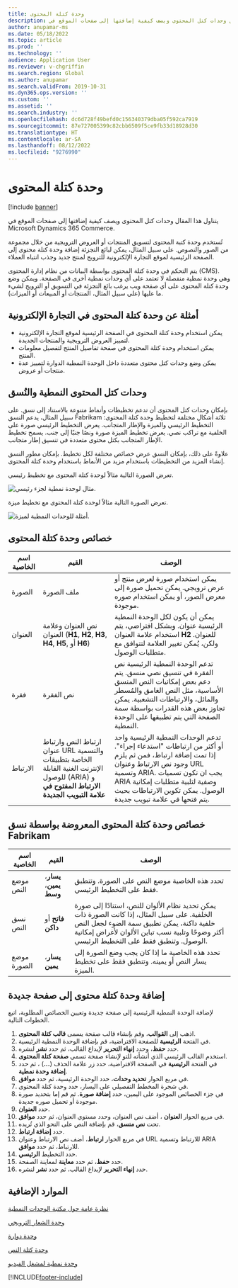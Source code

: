 ```yaml
---
title: وحدة كتلة المحتوى
description: يتناول هذا المقال وحدات كتل المحتوى ويصف كيفية إضافتها إلى صفحات الموقع في Microsoft Dynamics 365 Commerce.
author: anupamar-ms
ms.date: 05/18/2022
ms.topic: article
ms.prod: ''
ms.technology: ''
audience: Application User
ms.reviewer: v-chgriffin
ms.search.region: Global
ms.author: anupamar
ms.search.validFrom: 2019-10-31
ms.dyn365.ops.version: ''
ms.custom: ''
ms.assetid: ''
ms.search.industry: ''
ms.openlocfilehash: dc6d728f49befd0c156340379dba05f592ca7919
ms.sourcegitcommit: 87e727005399c82cbb6509f5ce9fb33d18928d30
ms.translationtype: HT
ms.contentlocale: ar-SA
ms.lasthandoff: 08/12/2022
ms.locfileid: "9276990"
---
```

# <a name="content-block-module"></a>وحدة كتلة المحتوى

[!include [banner](includes/banner.md)]

يتناول هذا المقال وحدات كتل المحتوى ويصف كيفية إضافتها إلى صفحات الموقع في Microsoft Dynamics 365 Commerce.

تُستخدم وحدة كتبة المحتوى لتسويق المنتجات أو العروض الترويجية من خلال مجموعة من الصور والنصوص. على سبيل المثال، يمكن لبائع التجزئة إضافة وحدة كتلة محتوى إلى الصفحة الرئيسية لموقع التجارة الإلكترونية للترويج لمنتج جديد وجذب انتباه العملاء.

يتم التحكم في وحدة كتلة المحتوى بواسطة البيانات من نظام إدارة المحتوى (CMS). وهي وحدة نمطية منفصلة لا تعتمد على أي وحدات نمطية أخرى في الصفحة. ويمكن وضع وحدة كتلة المحتوى على أي صفحة ويب يرغب بائع التجزئة في التسويق أو الترويج لشيء ما عليها (على سبيل المثال، المنتجات أو المبيعات أو الميزات).

## <a name="examples-of-content-block-module-in-e-commerce"></a>أمثلة عن وحدة كتلة المحتوى في التجارة الإلكترونية

- يمكن استخدام وحدة كتلة المحتوى في الصفحة الرئيسية لموقع التجارة الإلكترونية لتمييز العروض الترويجية والمنتجات الجديدة.
- يمكن استخدام وحدة كتلة المحتوى في صفحة تفاصيل المنتج لتفصيل معلومات المنتج.
- يمكن وضع وحدات كتل محتوى متعددة داخل الوحدة النمطية الدوارة‬ لتمييز عدة منتجات أو عروض.

## <a name="content-block-modules-and-themes"></a>وحدات كتل المحتوى النمطية والنُسق

بإمكان وحدات كتل المحتوى أن تدعم تخطيطات وأنماط متنوعة بالاستناد إلى نسق. على سبيل المثال، يدعم النسق Fabrikam ثلاثة أشكال مختلفة لتخطيط وحدة كتلة المحتوى: التخطيط الرئيسي والميزة والإطار المتجانب. يعرض التخطيط الرئيسي صورة على الخلفية مع تراكب نصي. يعرض تخطيط الميزة صورة ونصًا جنبًا إلى جنب. يسمح تخطيط الإطار المتجانب بكتل محتوى متعددة في تنسيق إطار متجانب.

علاوةً على ذلك، بإمكان النسق عرض خصائص مختلفة لكل تخطيط. بإمكان مطور النسق إنشاء المزيد من التخطيطات باستخدام مزيد من الأنماط باستخدام وحدة كتلة المحتوى.

تعرض الصورة التالية مثالاً لوحدة كتلة المحتوى مع تخطيط رئيسي.

![مثال لوحدة نمطية لجزء رئيسي.](./media/Hero.PNG)

تعرض الصورة التالية مثالاً لوحدة كتلة المحتوى مع تخطيط ميزة.

![أمثلة للوحدات النمطية لميزة.](./media/Feature.PNG)

## <a name="content-block-module-properties"></a>خصائص وحدة كتلة المحتوى

| اسم الخاصية  | القيم | الوصف |
|----------------|--------|-------------|
| الصورة          | ملف الصورة | يمكن استخدام صورة لعرض منتج أو عرض ترويجي. يمكن تحميل صورة إلى معرض الصور، أو يمكن استخدام صوره موجودة. |
| العنوان        | نص العنوان وعلامة العنوان (**H1**, **H2**, **H3**, **H4**, **H5**, أو **H6**) | يمكن أن يكون لكل الوحدة النمطية الرئيسية عنوان. وبشكل افتراضي، يتم استخدام علامة العنوان **H2** للعنوان. ولكن، يُمكن تغيير العلامة لتتوافق مع متطلبات الوصول. |
| فقرة      | نص الفقرة | تدعم الوحدة النمطية الرئيسية نص الفقرة في تنسيق نصي منسق. يتم دعم بعض إمكانيات النص المنسق الأساسية، مثل النص الغامق والمُسطر والمائل، والارتباطات التشعبية. يمكن تجاوز بعض هذه القدرات بواسطة سمة الصفحة التي يتم تطبيقها على الوحدة النمطية. |
| الارتباط           | ارتباط النص وارتباط عنوان URL والتسمية الخاصة بتطبيقات الإنترنت الغنية القابلة للوصول (ARIA) و **الارتباط المفتوح في علامة التبويب الجديدة** | تدعم الوحدات النمطية الرئيسية واحد أو أكثر من ارتباطات "استدعاء إجراء". إذا تمت إضافة ارتباط، فمن ثم يلزم وجود نص الارتباط وعنوان URL وتسمية ARIA. يجب ان تكون تسميات ARIA وصفية لتلبية متطلبات إمكانية الوصول. يمكن تكوين الارتباطات بحيث يتم فتحها في علامة تبويب جديدة. |

## <a name="content-block-module-properties-exposed-by-the-fabrikam-theme"></a>خصائص وحدة كتلة المحتوى المعروضة بواسطة نسق Fabrikam 

| اسم الخاصية  | القيم | ‏‏الوصف |
|----------------|--------|-------------|
| موضع النص | **يسار**، **يمين**، **وسط** | تحدد هذه الخاصية موضع النص على الصورة. وتنطبق فقط على التخطيط الرئيسي. |
| نسق النص     | **فاتح** أو **داكن** | يمكن تحديد نظام الألوان للنص، استنادًا إلى صورة الخلفية. على سبيل المثال، إذا كانت الصورة ذات خلفية داكنة، يمكن تطبيق سمة الضوء لجعل النص أكثر وضوحًا وتلبية نسب تباين الألوان لأغراض إمكانية الوصول. وتنطبق فقط على التخطيط الرئيسي.|
| موضع الصورة       | **يسار**، **يمين** | تحدد هذه الخاصية ما إذا كان يجب وضع الصورة إلى يسار النص أو يمينه. وتنطبق فقط على تخطيط الميزة.  |

## <a name="add-a-content-block-module-to-a-new-page"></a>إضافة وحدة كتلة محتوى إلى صفحة جديدة

لإضافة الوحدة النمطية الرئيسية إلى صفحة جديدة وتعيين الخصائص المطلوبة، اتبع الخطوات التالية.

1. اذهب إلى **القوالب**، وقم بإنشاء قالب صفحة يسمى **قالب كتلة المحتوى**.
1. في الفتحة **الرئيسية** للصفحة الافتراضية، قم بإضافة الوحدة النمطية الرئيسية.
1. حدد **حفظ**، وحدد **إنهاء التحرير** لإيداع القالب، ثم حدد **نشر** لنشره.
1. استخدم القالب الرئيسي الذي أنشأته للتو لإنشاء صفحة تسمى **صفحة كتلة المحتوى**.
1. في الفتحة **الرئيسية** في الصفحة الافتراضية، حدد زر علامة الحذف (**...**) ، ثم حدد **إضافة وحدة نمطية**.
1. في مربع الحوار **تحديد وحدات**، حدد الوحدة الرئيسية، ثم حدد **موافق**.
1. في شجرة المخطط التفصيلي على اليسار، حدد وحدة كتلة المحتوى.
1. في جزء الخصائص الموجود على اليمين، حدد **إضافة صورة**. ثم قم إما بتحديد صورة موجودة أو تحميل صوره جديدة.
1. حدد **‏‫العنوان‬**.
1. في مربع الحوار **العنوان** ، أضف نص العنوان، وحدد مستوي العنوان، ثم حدد **موافق**.
1. تحت **نص منسق**، قم بإضافة النص على النحو الذي تُريده.
1. حدد **إضافة ارتباط**.
1. في مربع الحوار **ارتباط**، أضف نص الارتباط وعنوان URL للارتباط وتسمية ARIA للارتباط، ثم حدد **موافق**.
1. حدد التخطيط **الرئيسي**.
1. حدد **حفظ**، ثم حدد **معاينة** لمعاينة الصفحة.
1. حدد **إنهاء التحرير** لإيداع القالب، ثم حدد **نشر** لنشره. 

## <a name="additional-resources"></a>الموارد الإضافية

[نظرة عامة حول مكتبة الوحدات النمطية](starter-kit-overview.md)

[وحدة الشعار الترويجي](add-alert.md)

[وحدة دوارة](add-carousel.md)

[وحدة كتلة النص](add-content-rich-block.md)

[وحدة نمطية لمشغل الفيديو](add-video-player.md)


[!INCLUDE[footer-include](../includes/footer-banner.md)]
